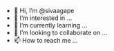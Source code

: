 - 👋 Hi, I’m @sivaagape
- 👀 I’m interested in ...
- 🌱 I’m currently learning ...
- 💞️ I’m looking to collaborate on ...
- 📫 How to reach me ...

<!---
sivaagape/sivaagape is a ✨ special ✨ repository because its `README.md` (this file) appears on your GitHub profile.
You can click the Preview link to take a look at your changes.
--->
